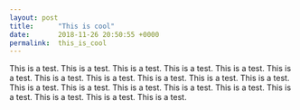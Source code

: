 ```yaml
---
layout: post
title:      "This is cool"
date:       2018-11-26 20:50:55 +0000
permalink:  this_is_cool
---
```



This is a test. This is a test. This is a test. This is a test. This is a test. This is a test. This is a test. This is a test. This is a test. This is a test. This is a test. This is a test. This is a test. This is a test.  This is a test. This is a test. This is a test. This is a test. This is a test. This is a test.
